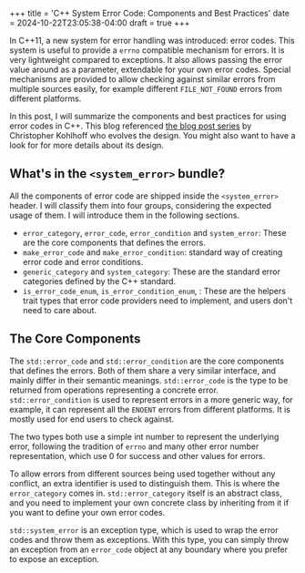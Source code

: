 +++
title = 'C++ System Error Code: Components and Best Practices'
date = 2024-10-22T23:05:38-04:00
draft = true
+++

In C++11, a new system for error handling was introduced: error codes. This system is useful to provide a `errno` compatible mechanism for errors. It is very lightweight compared to exceptions. It also allows passing the error value around as a parameter, extendable for your own error codes. Special mechanisms are provided to allow checking against similar errors from multiple sources easily, for example different `FILE_NOT_FOUND` errors from different platforms.

In this post, I will summarize the components and best practices for using error codes in C++. This blog referenced [the blog post series](http://blog.think-async.com/2010/04/system-error-support-in-c0x-part-1.html) by Christopher Kohlhoff who evolves the design. You might also want to have a look for for more details about its design.

## What's in the `<system_error>` bundle?

All the components of error code are shipped inside the `<system_error>` header. I will classify them into four groups, considering the expected usage of them. I will introduce them in the following sections.

- `error_category`, `error_code`, `error_condition` and `system_error`: These are the core components that defines the errors.
- `make_error_code` and `make_error_condition`: standard way of creating error code and error conditions.
- `generic_category` and `system_category`: These are the standard error categories defined by the C++ standard.
- `is_error_code_enum`, `is_error_condition_enum`, : These are the helpers trait types that error code providers need to implement, and users don't need to care about.

## The Core Components

The `std::error_code` and `std::error_condition` are the core components that defines the errors. Both of them share a very similar interface, and mainly differ in their semantic meanings. `std::error_code` is the type to be returned from operations representing a concrete error. `std::error_condition` is used to represent errors in a more generic way, for example, it can represent all the `ENOENT` errors from different platforms. It is mostly used for end users to check against.

The two types both use a simple int number to represent the underlying error, following the tradition of `errno` and many other error number representation, which use 0 for success and other values for errors.

To allow errors from different sources being used together without any conflict, an extra identifier is used to distinguish them. This is where the `error_category` comes in. `std::error_category` itself is an abstract class, and you need to implement your own concrete class by inheriting from it if you want to define your own error codes.

`std::system_error` is an exception type, which is used to wrap the error codes and throw them as exceptions. With this type, you can simply throw an exception from an `error_code` object at any boundary where you prefer to expose an exception.

